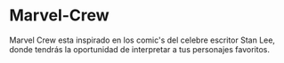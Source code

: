 # Marvel-Crew
Marvel Crew esta inspirado en los comic's del celebre escritor Stan Lee, donde tendrás la oportunidad de interpretar a tus personajes favoritos.
